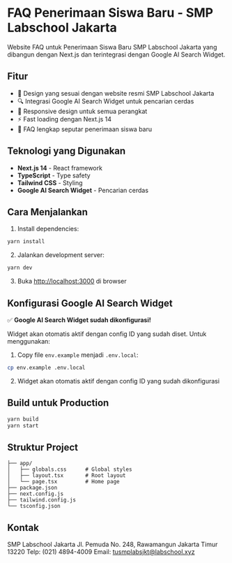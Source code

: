 # FAQ Penerimaan Siswa Baru - SMP Labschool Jakarta

Website FAQ untuk Penerimaan Siswa Baru SMP Labschool Jakarta yang dibangun dengan Next.js dan terintegrasi dengan Google AI Search Widget.

## Fitur

- 🎨 Design yang sesuai dengan website resmi SMP Labschool Jakarta
- 🔍 Integrasi Google AI Search Widget untuk pencarian cerdas
- 📱 Responsive design untuk semua perangkat
- ⚡ Fast loading dengan Next.js 14
- 🎯 FAQ lengkap seputar penerimaan siswa baru

## Teknologi yang Digunakan

- **Next.js 14** - React framework
- **TypeScript** - Type safety
- **Tailwind CSS** - Styling
- **Google AI Search Widget** - Pencarian cerdas

## Cara Menjalankan

1. Install dependencies:
```bash
yarn install
```

2. Jalankan development server:
```bash
yarn dev
```

3. Buka [http://localhost:3000](http://localhost:3000) di browser

## Konfigurasi Google AI Search Widget

✅ **Google AI Search Widget sudah dikonfigurasi!**

Widget akan otomatis aktif dengan config ID yang sudah diset. Untuk menggunakan:

1. Copy file `env.example` menjadi `.env.local`:
```bash
cp env.example .env.local
```

2. Widget akan otomatis aktif dengan config ID yang sudah dikonfigurasi

## Build untuk Production

```bash
yarn build
yarn start
```

## Struktur Project

```
├── app/
│   ├── globals.css      # Global styles
│   ├── layout.tsx       # Root layout
│   └── page.tsx         # Home page
├── package.json
├── next.config.js
├── tailwind.config.js
└── tsconfig.json
```

## Kontak

SMP Labschool Jakarta
Jl. Pemuda No. 248, Rawamangun
Jakarta Timur 13220
Telp: (021) 4894-4009
Email: tusmplabsjkt@labschool.xyz
